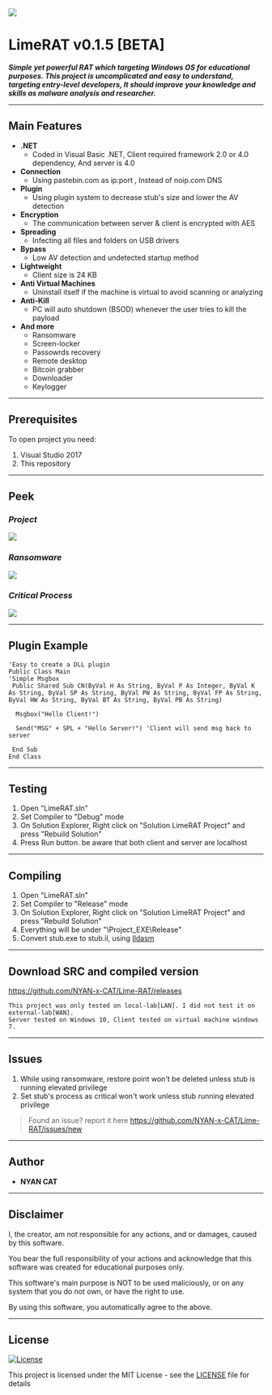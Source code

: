 <img src="https://i.imgur.com/1DYYXt4.gif">

# LimeRAT v0.1.5 [BETA] 
	
***Simple yet powerful RAT which targeting Windows OS for educational purposes. This project is uncomplicated and easy to understand, targeting entry-level developers, It should improve your knowledge and skills as malware analysis and researcher.***

---
 
## Main Features

- **.NET**
    - Coded in Visual Basic .NET, Client required framework 2.0 or 4.0 dependency, And server is 4.0
- **Connection**
    - Using pastebin.com as ip:port , Instead of noip.com DNS
- **Plugin**
    - Using plugin system to decrease stub's size and lower the AV detection
- **Encryption**
    - The communication between server & client is encrypted with AES
- **Spreading**
    - Infecting all files and folders on USB drivers
- **Bypass**
    - Low AV detection and undetected startup method
- **Lightweight**
    - Client size is 24 KB
- **Anti Virtual Machines**
    - Uninstall itself if the machine is virtual to avoid scanning or analyzing 
- **Anti-Kill**
    - PC will auto shutdown (BSOD) whenever the user tries to kill the payload
 - **And more**
    - Ransomware
    - Screen-locker
    - Passowrds recovery
    - Remote desktop
    - Bitcoin grabber
    - Downloader
    - Keylogger

---

## Prerequisites

To open project you need:

1. Visual Studio 2017
2. This repository
 
---

## Peek
### *Project*
<img src="https://i.imgur.com/lkzM788.gif">


### *Ransomware*
<img src="https://i.imgur.com/zejht6f.gif">


### *Critical Process*
<img src="https://i.imgur.com/ULqF7n5.gif">

---

## Plugin Example

```vb.net
'Easy to create a DLL plugin
Public Class Main
'Simple Msgbox
 Public Shared Sub CN(ByVal H As String, ByVal P As Integer, ByVal K As String, ByVal SP As String, ByVal PW As String, ByVal FP As String, ByVal HW As String, ByVal BT As String, ByVal PB As String)

  Msgbox("Hello Client!")

  Send("MSG" + SPL + "Hello Server!") 'Client will send msg back to server
	
 End Sub	
End Class
```

---
 
## Testing

1. Open "LimeRAT.sln" 
2. Set Compiler to "Debug" mode
3. On Solution Explorer, Right click on "Solution LimeRAT Project" and press "Rebuild Solution"
4. Press Run button. be aware that both client and server are localhost

---

## Compiling
 
1. Open "LimeRAT.sln" 
2. Set Compiler to "Release" mode
3. On Solution Explorer, Right click on "Solution LimeRAT Project" and press "Rebuild Solution"
4. Everything will be under "\Project\_EXE\Release"
5. Convert stub.exe to stub.il, using [Ildasm](https://pastebin.com/raw/rGCQC1zq)

---

## Download SRC and compiled version

https://github.com/NYAN-x-CAT/Lime-RAT/releases


 ```
 This project was only tested on local-lab[LAN]. I did not test it on external-lab[WAN].
 Server tested on Windows 10, Client tested on virtual machine windows 7.
 ```
 
 ---
 
 ## Issues
 
1. While using ransomware, restore point won't be deleted unless stub is running elevated privilege
2. Set stub's process as critical won't work unless stub running elevated privilege

> Found an issue? report it here https://github.com/NYAN-x-CAT/Lime-RAT/issues/new

---

## Author

* **NYAN CAT**  

---

## Disclaimer

I, the creator, am not responsible for any actions, and or damages, caused by this software.

You bear the full responsibility of your actions and acknowledge that this software was created for educational purposes only.

This software's main purpose is NOT to be used maliciously, or on any system that you do not own, or have the right to use.

By using this software, you automatically agree to the above.

---

## License
[![License](http://img.shields.io/:license-mit-blue.svg?style=flat-square)](/LICENSE)

This project is licensed under the MIT License - see the [LICENSE](/LICENSE) file for details
